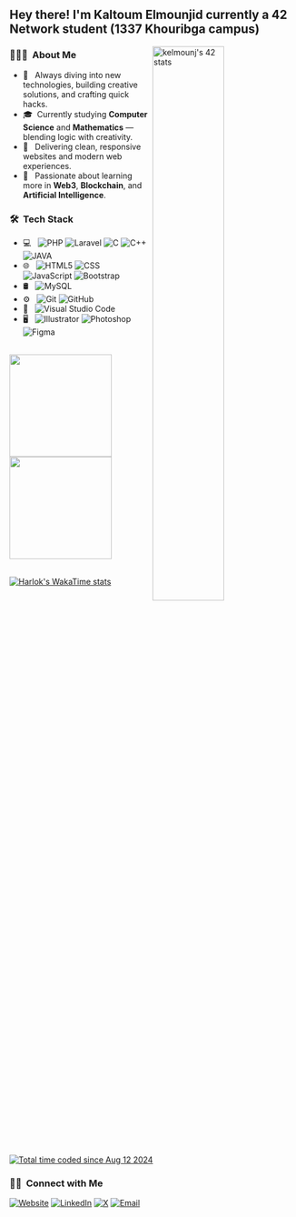 <h2> Hey there! I'm Kaltoum Elmounjid currently a 42 Network student (1337 Khouribga campus)</h2>

<a href="https://github.com/oakoudad/badge42"><img align="right" width="50%" src="https://badge.mediaplus.ma/greenbinary/kelmounj" alt="kelmounj's 42 stats" /></a>
<h3> 👩🏻‍💻 &nbsp;About Me </h3>

- 🤔 &nbsp; Always diving into new technologies, building creative solutions, and crafting quick hacks.
- 🎓 &nbsp;Currently studying **Computer Science** and **Mathematics** — blending logic with creativity.
- 💼 &nbsp; Delivering clean, responsive websites and modern web experiences.
- 🌱 &nbsp; Passionate about learning more in **Web3**, **Blockchain**, and **Artificial Intelligence**.

<h3> 🛠 &nbsp;Tech Stack</h3>

- 💻 &nbsp;
  ![PHP](https://img.shields.io/badge/-Php-333333?style=flat&logo=Php&logoColor=8993be)
  ![Laravel](https://img.shields.io/badge/-Laravel-333333?style=flat&logo=laravel)
  ![C](https://img.shields.io/badge/-333333?style=flat&logo=c)
  ![C++](https://img.shields.io/badge/-++-333333?style=flat&logo=c)
  ![JAVA](https://img.shields.io/badge/-Java-333333?style=flat&logo=oracle)
- 🌐 &nbsp;
  ![HTML5](https://img.shields.io/badge/-HTML5-333333?style=flat&logo=HTML5)
  ![CSS](https://img.shields.io/badge/-CSS3-333333?style=flat&logo=CSS3&logoColor=1572B6)
  ![JavaScript](https://img.shields.io/badge/-JavaScript-333333?style=flat&logo=javascript)
  ![Bootstrap](https://img.shields.io/badge/-Bootstrap-333333?style=flat&logo=bootstrap&logoColor=563D7C)
- 🛢 &nbsp;
  ![MySQL](https://img.shields.io/badge/-MySQL-333333?style=flat&logo=mysql)
- ⚙️ &nbsp;
  ![Git](https://img.shields.io/badge/-Git-333333?style=flat&logo=git)
  ![GitHub](https://img.shields.io/badge/-GitHub-333333?style=flat&logo=github)
- 🔧 &nbsp;
  ![Visual Studio Code](https://img.shields.io/badge/-Visual%20Studio%20Code-333333?style=flat&logo=visual-studio-code&logoColor=007ACC)
- 🖥 &nbsp;
  ![Illustrator](https://img.shields.io/badge/-Illustrator-333333?style=flat&logo=adobe-illustrator)
  ![Photoshop](https://img.shields.io/badge/-Photoshop-333333?style=flat&logo=adobe-photoshop)
  ![Figma](https://img.shields.io/badge/-Figma-333333?style=flat&logo=figma)

<br/>

<a href="https://github.com/banditklm">
  <img height="180em" src="https://github-readme-stats.vercel.app/api?username=banditklm&theme=merko&show_icons=true" />
  <img height="180em" src="https://github-readme-stats.vercel.app/api/top-langs/?username=banditklm&theme=merko&layout=compact" />
</a>
<br/>
<br>
<!-- <img width="97%" align="center" src="https://github-readme-stats.vercel.app/api/wakatime?username=banditklm&layout=compact&theme=dark"> -->
<!-- <br> -->

[![Harlok's WakaTime stats](https://github-readme-stats.vercel.app/api/wakatime?username=banditklm&layout=compact&theme=dark)](https://github.com/anuraghazra/github-readme-stats)

<a  width="100%" href="https://wakatime.com/@ca942a12-1592-428e-8bf9-c8117957dc6c"><img src="https://wakatime.com/badge/user/ca942a12-1592-428e-8bf9-c8117957dc6c.svg" alt="Total time coded since Aug 12 2024" /></a>

<h3> 🤝🏻 &nbsp;Connect with Me </h3>

<p>
<a href="https://github.com/banditklm" target="_blank"><img alt="Website" src="https://img.shields.io/badge/Website-333333?style=flat-square&logo=google-chrome"></a>
<a href="https://www.linkedin.com/in/kaltoum-elmounjid-a67a2a1b5/" target="_blank"><img alt="LinkedIn" src="https://img.shields.io/badge/LinkedIn-333333?style=flat-square&logo=linkedin"></a>
<a href="https://twitter.com/Kitu07098791" target="_blank"><img alt="X" src="https://img.shields.io/badge/X-333333?style=flat-square&logo=x"></a>
<a href="mailto:kaltoum.elmounjid123@gmail.com" target="_blank"><img alt="Email" src="https://img.shields.io/badge/Gmail-kaltoum.elmounjid123@gmail.com-blue?style=flat-square&logo=gmail"></a>
</p>

